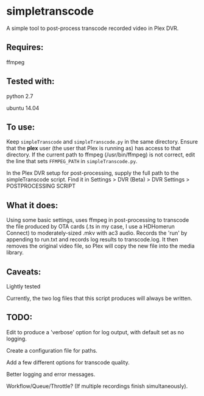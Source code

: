 # simpletranscode

A simple tool to post-process transcode recorded video in Plex DVR.

## Requires:
ffmpeg

## Tested with:
python 2.7

ubuntu 14.04

## To use:
Keep `simpleTranscode` and `simpleTranscode.py` in the same directory. Ensure that the
**plex** user (the user that Plex is running as) has access to that directory. If the
current path to ffmpeg (/usr/bin/ffmpeg) is not correct, edit the line that sets
`FFMPEG_PATH` in `simpleTranscode.py`.

In the Plex DVR setup for post-processing, supply the full path to the simpleTranscode script.
Find it in Settings > DVR (Beta) > DVR Settings > POSTPROCESSING SCRIPT

## What it does:
Using some basic settings, uses ffmpeg in post-processing to transcode the file produced
by OTA cards (.ts in my case, I use a HDHomerun Connect) to moderately-sized .mkv with ac3
audio. Records the 'run' by appending to run.txt and records log results to transcode.log.
It then removes the original video file, so Plex will copy the new file into the media
library.

## Caveats:
Lightly tested

Currently, the two log files that this script produces will always be written.

## TODO:
Edit to produce a 'verbose' option for log output, with default set as no logging.

Create a configuration file for paths.

Add a few different options for transcode quality.

Better logging and error messages.

Workflow/Queue/Throttle? (If multiple recordings finish simultaneously).
